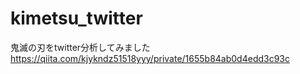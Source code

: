 # kimetsu_twitter
鬼滅の刃をtwitter分析してみました
https://qiita.com/kjykndz51518yyy/private/1655b84ab0d4edd3c93c
